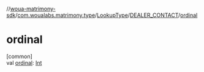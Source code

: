 //[woua-matrimony-sdk](../../../../index.md)/[com.woualabs.matrimony.type](../../index.md)/[LookupType](../index.md)/[DEALER_CONTACT](index.md)/[ordinal](ordinal.md)

# ordinal

[common]\
val [ordinal](ordinal.md): [Int](https://kotlinlang.org/api/latest/jvm/stdlib/kotlin/-int/index.html)
